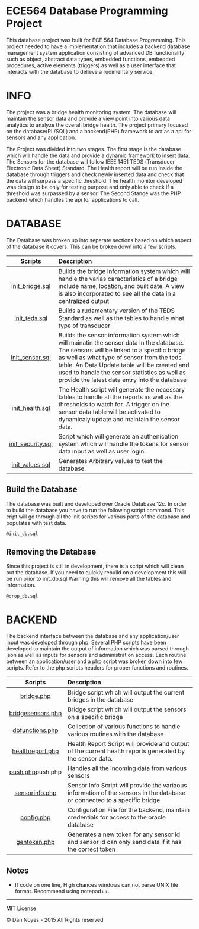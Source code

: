 # ECE564 Database Programming Project

This database project was built for ECE 564 Database Programming. This project needed to have a implementation that includes a backend database management system application consisting of advanced DB functionality such as object, abstract data types, embedded functions, embedded procedures, active elements (triggers) as well as a user interface that interacts with the database to delieve a rudimentary service.

INFO
=====

The project was a bridge health monitoring system. The database will maintain the sensor data and provide a view point into various data analytics to analyze the overall bridge health. The project primary focused on the database(PL/SQL) and a backend(PHP) framework to act as a api for sensors and any application.

The Project was divided into two stages. The first stage is the database which will handle the data and provide a dynamic framework to insert data. The Sensors for the database will follow IEEE 1451 TEDS (Transducer Electronic Data Sheet) Standard. The Health report will be run inside the database through triggers and check newly inserted data and check that the data will surpass a specific threshold. The health monitor developed was design to be only for testing purpose and only able to check if a threshold was surpassed by a sensor. The Second Stange was the PHP backend which handles the api for applications to call.

DATABASE
========

The Database was broken up into seperate sections based on which aspect of the database it covers. This can be broken down into a few scripts.

| Scripts                               | Description                                       |
|:-------------------------------------:|:--------------------------------------------------|
|[init_bridge.sql](init_bridge.sql)     | Builds the bridge information system which will handle the varias caracteristics of a bridge include name, location, and built date. A view is also incorporated to see all the data in a centralized output |
|[init_teds.sql](init_teds.sql)         | Builds a rudamentary version of the TEDS Standard as well as the tables to handle what type of transducer|
|[init_sensor.sql](init_sensor.sql)     | Builds the sensor information system which will mainatin the sensor data in the database. The sensors will be linked to a specific bridge as well as what type of sensor from the teds table. An Data Update table will be created and used to handle the sensor statistics as well as provide the latest data entry into the database       |
|[init_health.sql](init_health.sql)     | The Health script will generate the necessary tables to handle all the reports as well as the thresholds to watch for. A trigger on the sensor data table will be activated to dynamicaly update and maintain the sensor data.     |
|[init_security.sql](init_security.sql) | Script which will generate an authenication system which will handle the tokens for sensor data input as well as user login.  |
|[init_values.sql](init_values.sql)     | Generates Arbitrary values to test the database. |

Build the Database
-----
The database was built and developed over Oracle Database 12c.
In order to build the database you have to run the following script command.
This cript will go through all the init scripts for various parts of the database and populates with test data.

```
@init_db.sql
```

Removing the Database
-----
Since this project is still in development, there is a script which will clean out the database.
If you need to quickly rebuild on a development this will be run prior to init_db.sql
Warning this will remove all the tables and information.

```
@drop_db.sql
```
BACKEND
=======

The backend interface between the database and any application/user input was developed through php. Several PHP scripts have been developed to maintain the output of information which was parsed through json as well as inputs for sensors and administration access. Each routine between an application/user and a php script was broken down into few scripts. Refer to the php scripts headers for proper functions and routines.

| Scripts                               | Description                                       |
|:-------------------------------------:|:--------------------------------------------------|
|[bridge.php](bridge.php)               | Bridge script which will output the current bridges in the database |
|[bridgesensors.php](bridgesensors.php) | Bridge script which will output the sensors on a specific bridge |
|[dbfunctions.php](dbfunctions.php)     | Collection of various functions to handle various routines with the database |
|[healthreport.php](healthreport.php)   | Health Report Script will provide and output of the current health reports generated by the sensor data. |
|[push.php]()push.php                   | Handles all the incoming data from various sensors |
|[sensorinfo.php](sensorinfo.php)       | Sensor Info Script will provide the variaous information of the sensors in the database or connected to a specific bridge |
|[config.php](config.php)               | Configuration File for the backend, maintain credentials for access to the oracle database |
|[gentoken.php](gentoken.php)           | Generates a new token for any sensor id and sensor id can only send data if it has the correct token |

Notes
-----
* If code on one line, High chances windows can not parse UNIX file format. Recommend using notepad++.

-----
MIT License

© Dan Noyes - 2015 All Rights reserved

